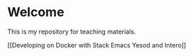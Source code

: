 # Welcome

This is my repository for teaching materials.

[[Developing on Docker with Stack Emacs Yesod and Intero]]